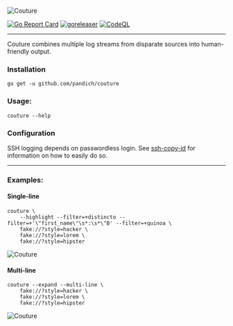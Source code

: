 ![Couture](docs/couture.png)

[![Go Report Card](http://goreportcard.com/badge/github.com/pandich/couture)](https://goreportcard.com/badge/github.com/pandich/couture)
[![goreleaser](http://github.com/pandich/couture/actions/workflows/goreleaser.yml/badge.svg)](https://github.com/pandich/couture/actions/workflows/goreleaser.yml)
[![CodeQL](https://github.com/pandich/couture/actions/workflows/codeql-analysis.yml/badge.svg)](https://github.com/pandich/couture/actions/workflows/codeql-analysis.yml)

---

Couture combines multiple log streams from disparate sources into human-friendly output.

### Installation

	go get -u github.com/pandich/couture	

### Usage:

	couture --help

### Configuration

SSH logging depends on passwordless login. See [ssh-copy-id](https://www.ssh.com/academy/ssh/copy-id) for information on
how to easily do so.

[comment]: <> (TODO config doc)

---

### Examples:

#### Single-line

	couture \
		--highlight --filter=+distincto --filter=+'\"first_name\"\s*:\s*\"B' --filter=+quinoa \ 
		fake://?style=hacker \
		fake://?style=lorem \
		fake://?style=hipster

![Couture](docs/example-fake-single-line.gif)

#### Multi-line

	couture --expand --multi-line \
		fake://?style=hacker \
		fake://?style=lorem \
		fake://?style=hipster

![Couture](docs/example-fake-multi-line.gif)
